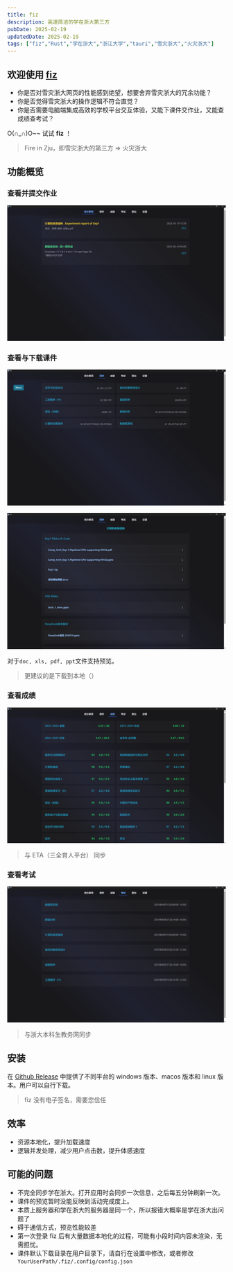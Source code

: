 ```yaml
---
title: fiz
description: 高速简洁的学在浙大第三方
pubDate: 2025-02-19
updatedDate: 2025-02-19
tags: ["fiz","Rust","学在浙大","浙江大学","tauri","雪灾浙大","火灾浙大"]
---
```

## 欢迎使用 [fiz](https://github.com/CrazySpottedDove/fiz)

* 你是否对雪灾浙大网页的性能感到绝望，想要舍弃雪灾浙大的冗余功能？
* 你是否觉得雪灾浙大的操作逻辑不符合直觉？
* 你是否需要电脑端集成高效的学校平台交互体验，又能下课件交作业，又能查成绩查考试？

O(∩_∩)O~~ 试试 **fiz** ！

>Fire in Zju，即雪灾浙大的第三方 => 火灾浙大

## 功能概览

### 查看并提交作业

![alt text](../../../assets/mdPaste/fiz/image.png)

### 查看与下载课件

![alt text](../../../assets/mdPaste/fiz/image-1.png)

![alt text](../../../assets/mdPaste/fiz/image-2.png)

对于`doc, xls, pdf, ppt`文件支持预览。
>更建议的是下载到本地（）

### 查看成绩

![alt text](../../../assets/mdPaste/fiz/image-3.png)
>与 ETA（三全育人平台） 同步
>
### 查看考试

![alt text](../../../assets/mdPaste/fiz/image-4.png)
>与浙大本科生教务网同步
>
## 安装

在 [Github Release](https://github.com/CrazySpottedDove/fiz/releases/latest) 中提供了不同平台的 windows 版本、macos 版本和 linux 版本。用户可以自行下载。
>fiz 没有电子签名，需要您信任

## 效率

* 资源本地化，提升加载速度
* 逻辑并发处理，减少用户点击数，提升体感速度

## 可能的问题

* 不完全同步学在浙大。打开应用时会同步一次信息，之后每五分钟刷新一次。
* 课件的预览暂时没能反映到活动完成度上。
* 本质上服务器和学在浙大的服务器是同一个，所以报错大概率是学在浙大出问题了
* 碍于通信方式，预览性能较差
* 第一次登录 fiz 后有大量数据本地化的过程，可能有小段时间内容未渲染，无需担忧。
* 课件默认下载目录在用户目录下，请自行在设置中修改，或者修改`YourUserPath/.fiz/.config/config.json`
